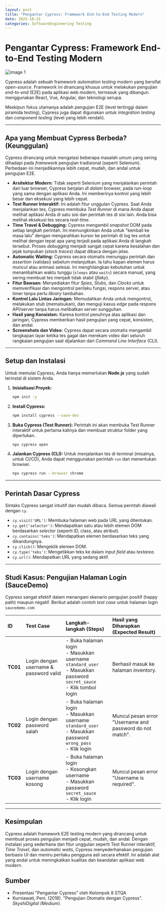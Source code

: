 ```yaml
---
layout: post
title: "Pengantar Cypress: Framework End-to-End Testing Modern"
date: 2025-10-21
categories: SoftwareEngineering Testing
---
```


# Pengantar Cypress: Framework End-to-End Testing Modern

![image 1](https://miro.medium.com/v2/resize:fit:1100/format:webp/1*yoUJ_IB4G83QXgMMKpC2qw.png)

Cypress adalah sebuah framework *automation testing* modern yang bersifat *open-source*. Framework ini dirancang khusus untuk melakukan pengujian *end-to-end* (E2E) pada aplikasi web modern, termasuk yang dibangun menggunakan React, Vue, Angular, dan teknologi serupa.

Meskipun fokus utamanya adalah pengujian E2E (level tertinggi dalam piramida testing), Cypress juga dapat digunakan untuk *integration testing* dan *component testing* (level yang lebih rendah).

---

## Apa yang Membuat Cypress Berbeda? (Keunggulan)

Cypress dirancang untuk mengatasi beberapa masalah umum yang sering dihadapi pada *framework* pengujian tradisional (seperti Selenium). Perbedaan ini menjadikannya lebih cepat, mudah, dan andal untuk pengujian E2E.

* **Arsitektur Modern:** Tidak seperti Selenium yang menjalankan perintah dari luar browser, Cypress berjalan *di dalam* browser, pada *run-loop* yang sama dengan aplikasi Anda. Ini memberinya kontrol yang lebih besar dan eksekusi yang lebih cepat.
* **Test Runner Interaktif:** Ini adalah fitur unggulan Cypress. Saat Anda menjalankan tes, Cypress membuka *Test Runner* di mana Anda dapat melihat aplikasi Anda di satu sisi dan perintah tes di sisi lain. Anda bisa melihat eksekusi tes secara *real-time*.
* **Time Travel & Debugging:** Cypress mengambil *snapshot* DOM pada setiap langkah perintah. Ini memungkinkan Anda untuk "kembali ke masa lalu" dengan mengarahkan kursor ke perintah di log tes untuk melihat dengan tepat apa yang terjadi pada aplikasi Anda di langkah tersebut. Proses *debugging* menjadi sangat cepat karena kesalahan dan jejak tumpukan (*stack traces*) dapat dibaca dengan jelas.
* **Automatic Waiting:** Cypress secara otomatis menunggu perintah dan *assertion* (validasi) sebelum melanjutkan. Ia tahu kapan elemen harus muncul atau animasi selesai. Ini menghilangkan kebutuhan untuk menambahkan waktu tunggu (`sleeps` atau `waits`) secara manual, yang sering membuat tes menjadi tidak stabil (*flaky*).
* **Fitur Bawaan:** Menyediakan fitur *Spies*, *Stubs*, dan *Clocks* untuk memverifikasi dan mengontrol perilaku fungsi, respons server, atau timer tanpa perlu *library* tambahan.
* **Kontrol Lalu Lintas Jaringan:** Memudahkan Anda untuk mengontrol, melakukan *stub* (memalsukan), dan menguji kasus *edge* pada respons API/server tanpa harus melibatkan server sungguhan.
* **Hasil yang Konsisten:** Karena kontrol penuhnya atas aplikasi dan jaringan, Cypress memberikan hasil pengujian yang cepat, konsisten, dan andal.
* **Screenshots dan Video:** Cypress dapat secara otomatis mengambil tangkapan layar ketika tes gagal dan merekam video dari seluruh rangkaian pengujian saat dijalankan dari *Command Line Interface* (CLI).

---

## Setup dan Instalasi

Untuk memulai Cypress, Anda hanya memerlukan **Node.js** yang sudah terinstal di sistem Anda.

1. **Inisialisasi Proyek:**

    ```bash
    npm init -y
    ```

2. **Install Cypress:**

    ```bash
    npm install cypress --save-dev
    ```

3. **Buka Cypress (Test Runner):**
    Perintah ini akan membuka Test Runner interaktif untuk pertama kalinya dan membuat struktur folder yang diperlukan.

    ```bash
    npx cypress open
    ```

4. **Jalankan Cypress (CLI):**
    Untuk menjalankan tes di terminal (misalnya, untuk CI/CD), Anda dapat menggunakan perintah `run` dan menentukan browser.

    ```bash
    npx cypress run --browser chrome
    ```

---

## Perintah Dasar Cypress

Sintaks Cypress sangat intuitif dan mudah dibaca. Semua perintah diawali dengan `cy`.

* `cy.visit('URL')`: Membuka halaman web pada URL yang ditentukan.
* `cy.get('selector')`: Mendapatkan satu atau lebih elemen DOM berdasarkan *selector* (seperti ID, class, atau atribut).
* `cy.contains('teks')`: Mendapatkan elemen berdasarkan teks yang dikandungnya.
* `cy.click()`: Mengeklik elemen DOM.
* `cy.type('teks')`: Mengetikkan teks ke dalam input *field* atau *textarea*.
* `cy.url()`: Mendapatkan URL yang sedang aktif.

---

## Studi Kasus: Pengujian Halaman Login (SauceDemo)

Cypress sangat efektif dalam menangani skenario pengujian positif (happy path) maupun negatif. Berikut adalah contoh *test case* untuk halaman login `saucedemo.com`:

| ID | Test Case | Langkah-langkah (Steps) | Hasil yang Diharapkan (Expected Result) |
| :--- | :--- | :--- | :--- |
| **TC01** | Login dengan username & password valid | - Buka halaman login <br> - Masukkan username `standard_user` <br> - Masukkan password `secret_sauce` <br> - Klik tombol login | Berhasil masuk ke halaman inventory. |
| **TC02** | Login dengan password salah | - Buka halaman login <br> - Masukkan username `standard_user` <br> - Masukkan password `wrong_pass` <br> - Klik login | Muncul pesan error "Username and password do not match". |
| **TC03** | Login dengan username kosong | - Buka halaman login <br> - Kosongkan username <br> - Masukkan password `secret_sauce` <br> - Klik login | Muncul pesan error "Username is required". |

---

## Kesimpulan

Cypress adalah framework E2E testing modern yang dirancang untuk membuat proses pengujian menjadi cepat, mudah, dan andal. Dengan instalasi yang sederhana dan fitur unggulan seperti Test Runner interaktif, *Time Travel*, dan *automatic waits*, Cypress menyederhanakan pengujian berbasis UI dan meniru perilaku pengguna asli secara efektif. Ini adalah alat yang andal untuk meningkatkan kualitas dan keandalan aplikasi web modern.

## Sumber

* Presentasi "Pengantar Cypress" oleh Kelompok 8 STQA
* Kurniawati, Peni. (2018). "Pengujian Otomatis dengan Cypress". *SkyshiDigital (Medium)*.
